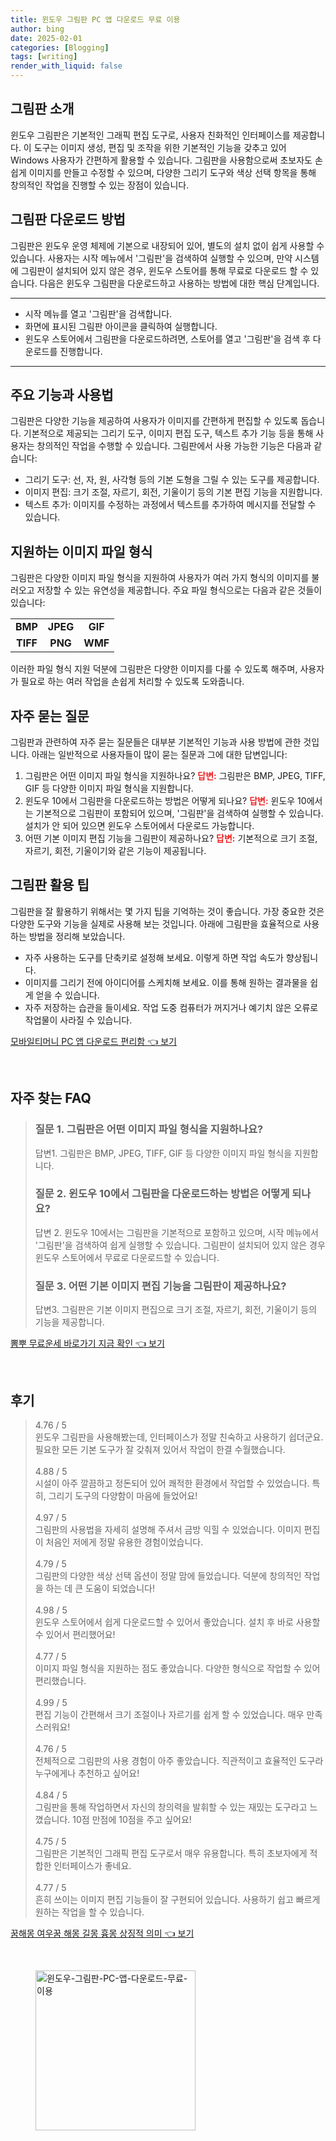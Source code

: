 ```yaml
---
title: 윈도우 그림판 PC 앱 다운로드 무료 이용
author: bing
date: 2025-02-01
categories: [Blogging]
tags: [writing]
render_with_liquid: false
---
```



<h2 id='그림판 소개'>그림판 소개</h2>

<p>윈도우 그림판은 기본적인 그래픽 편집 도구로, 사용자 친화적인 인터페이스를 제공합니다. 이 도구는 이미지 생성, 편집 및 조작을 위한 기본적인 기능을 갖추고 있어 Windows 사용자가 간편하게 활용할 수 있습니다. 그림판을 사용함으로써 초보자도 손쉽게 이미지를 만들고 수정할 수 있으며, 다양한 그리기 도구와 색상 선택 항목을 통해 창의적인 작업을 진행할 수 있는 장점이 있습니다.</p>

<h2 id='그림판 다운로드 방법'>그림판 다운로드 방법</h2>

<p>그림판은 윈도우 운영 체제에 기본으로 내장되어 있어, 별도의 설치 없이 쉽게 사용할 수 있습니다. 사용자는 시작 메뉴에서 '그림판'을 검색하여 실행할 수 있으며, 만약 시스템에 그림판이 설치되어 있지 않은 경우, 윈도우 스토어를 통해 무료로 다운로드 할 수 있습니다. 다음은 윈도우 그림판을 다운로드하고 사용하는 방법에 대한 핵심 단계입니다.</p>

<hr />

<ul>
    <li>시작 메뉴를 열고 '그림판'을 검색합니다.</li>
    <li>화면에 표시된 그림판 아이콘을 클릭하여 실행합니다.</li>
    <li>윈도우 스토어에서 그림판을 다운로드하려면, 스토어를 열고 '그림판'을 검색 후 다운로드를 진행합니다.</li>
</ul>

<hr />

<h2 id='주요 기능과 사용법'>주요 기능과 사용법</h2>

<p>그림판은 다양한 기능을 제공하여 사용자가 이미지를 간편하게 편집할 수 있도록 돕습니다. 기본적으로 제공되는 그리기 도구, 이미지 편집 도구, 텍스트 추가 기능 등을 통해 사용자는 창의적인 작업을 수행할 수 있습니다. 그림판에서 사용 가능한 기능은 다음과 같습니다:</p>

<ul>
    <li>그리기 도구: 선, 자, 원, 사각형 등의 기본 도형을 그릴 수 있는 도구를 제공합니다.</li>
    <li>이미지 편집: 크기 조절, 자르기, 회전, 기울이기 등의 기본 편집 기능을 지원합니다.</li>
    <li>텍스트 추가: 이미지를 수정하는 과정에서 텍스트를 추가하여 메시지를 전달할 수 있습니다.</li>
</ul>

<h2 id='지원하는 이미지 파일 형식'>지원하는 이미지 파일 형식</h2>

<p>그림판은 다양한 이미지 파일 형식을 지원하여 사용자가 여러 가지 형식의 이미지를 불러오고 저장할 수 있는 유연성을 제공합니다. 주요 파일 형식으로는 다음과 같은 것들이 있습니다:</p>

<table>
    <tr>
        <td style="text-align: center; height: 17px;"><b>BMP</b></td>
        <td style="text-align: center; height: 17px;"><b>JPEG</b></td>
        <td style="text-align: center; height: 17px;"><b>GIF</b></td>
    </tr>
    <tr>
        <td style="text-align: center; height: 17px;"><b>TIFF</b></td>
        <td style="text-align: center; height: 17px;"><b>PNG</b></td>
        <td style="text-align: center; height: 17px;"><b>WMF</b></td>
    </tr>
</table>

<p>이러한 파일 형식 지원 덕분에 그림판은 다양한 이미지를 다룰 수 있도록 해주며, 사용자가 필요로 하는 여러 작업을 손쉽게 처리할 수 있도록 도와줍니다.</p>

<h2 id='자주 묻는 질문'>자주 묻는 질문</h2>

<p>그림판과 관련하여 자주 묻는 질문들은 대부분 기본적인 기능과 사용 방법에 관한 것입니다. 아래는 일반적으로 사용자들이 많이 묻는 질문과 그에 대한 답변입니다:</p>

<ol>
    <li>그림판은 어떤 이미지 파일 형식을 지원하나요? <b><span style="color: #ee2323;">답변:</span></b> 그림판은 BMP, JPEG, TIFF, GIF 등 다양한 이미지 파일 형식을 지원합니다.</li>
    <li>윈도우 10에서 그림판을 다운로드하는 방법은 어떻게 되나요? <b><span style="color: #ee2323;">답변:</span></b> 윈도우 10에서는 기본적으로 그림판이 포함되어 있으며, '그림판'을 검색하여 실행할 수 있습니다. 설치가 안 되어 있으면 윈도우 스토어에서 다운로드 가능합니다.</li>
    <li>어떤 기본 이미지 편집 기능을 그림판이 제공하나요? <b><span style="color: #ee2323;">답변:</span></b> 기본적으로 크기 조절, 자르기, 회전, 기울이기와 같은 기능이 제공됩니다.</li>
</ol>

<h2 id='그림판 활용 팁'>그림판 활용 팁</h2>

<p>그림판을 잘 활용하기 위해서는 몇 가지 팁을 기억하는 것이 좋습니다. 가장 중요한 것은 다양한 도구와 기능을 실제로 사용해 보는 것입니다. 아래에 그림판을 효율적으로 사용하는 방법을 정리해 보았습니다.</p>

<ul>
    <li>자주 사용하는 도구를 단축키로 설정해 보세요. 이렇게 하면 작업 속도가 향상됩니다.</li>
    <li>이미지를 그리기 전에 아이디어를 스케치해 보세요. 이를 통해 원하는 결과물을 쉽게 얻을 수 있습니다.</li>
    <li>자주 저장하는 습관을 들이세요. 작업 도중 컴퓨터가 꺼지거나 예기치 않은 오류로 작업물이 사라질 수 있습니다.</li>
</ul>


<p><a class="click-button" title="모바일티머니 PC 앱 다운로드 편리함" href="https://blackassets.github.io/posts/%EB%AA%A8%EB%B0%94%EC%9D%BC%ED%8B%B0%EB%A8%B8%EB%8B%88-PC-%EC%95%B1-%EB%8B%A4%EC%9A%B4%EB%A1%9C%EB%93%9C-%ED%8E%B8%EB%A6%AC%ED%95%A8/" rel="dofollow">모바일티머니 PC 앱 다운로드 편리함 👈 보기</a></p><br>
<h2 id='자주_찾는_FAQ'>자주 찾는 FAQ</h2>
<div itemscope="" itemtype="https://schema.org/FAQPage"> 
<blockquote> 
<div itemscope="" itemprop="mainEntity" itemtype="https://schema.org/Question"> 
<h3 itemprop="name">질문 1. 그림판은 어떤 이미지 파일 형식을 지원하나요? </h3> 
<div itemscope="" itemprop="acceptedAnswer" itemtype="https://schema.org/Answer"> 
<span itemprop="text"> 
<p>답변1. 그림판은 BMP, JPEG, TIFF, GIF 등 다양한 이미지 파일 형식을 지원합니다.</p> 
</span> 
</div> 
</div> 
<div itemscope="" itemprop="mainEntity" itemtype="https://schema.org/Question"> 
<h3 itemprop="name">질문 2. 윈도우 10에서 그림판을 다운로드하는 방법은 어떻게 되나요? </h3> 
<div itemscope="" itemprop="acceptedAnswer" itemtype="https://schema.org/Answer"> 
<span itemprop="text"> 
<p>답변 2. 윈도우 10에서는 그림판을 기본적으로 포함하고 있으며, 시작 메뉴에서 '그림판'을 검색하여 쉽게 실행할 수 있습니다. 그림판이 설치되어 있지 않은 경우 윈도우 스토어에서 무료로 다운로드할 수 있습니다.</p> 
</span> 
</div> 
</div> 
<div itemscope="" itemprop="mainEntity" itemtype="https://schema.org/Question"> 
<h3 itemprop="name">질문 3. 어떤 기본 이미지 편집 기능을 그림판이 제공하나요?</h3> 
<div itemscope="" itemprop="acceptedAnswer" itemtype="https://schema.org/Answer"> 
<span itemprop="text"> 
<p>답변3. 그림판은 기본 이미지 편집으로 크기 조절, 자르기, 회전, 기울이기 등의 기능을 제공합니다.</p> 
</span> 
</div> 
</div> 
</blockquote> 
</div>
<p><a class="click-button" title="뽐뿌 무료운세 바로가기 지금 확인" href="https://blackassets.github.io/posts/%EB%BD%90%EB%BF%8C-%EB%AC%B4%EB%A3%8C%EC%9A%B4%EC%84%B8-%EB%B0%94%EB%A1%9C%EA%B0%80%EA%B8%B0-%EC%A7%80%EA%B8%88-%ED%99%95%EC%9D%B8/" rel="dofollow">뽐뿌 무료운세 바로가기 지금 확인 👈 보기</a></p><br>
<h2 id='후기'>후기</h2>
<div itemscope itemtype="https://schema.org/Product">
  <blockquote>
  <div itemprop="review" itemscope itemtype="https://schema.org/Review">
      <div itemprop="reviewRating" itemscope itemtype="https://schema.org/Rating"> <span itemprop="ratingValue">4.76</span> / <span itemprop="bestRating">5</span> </div>
      <span itemprop="reviewBody">윈도우 그림판을 사용해봤는데, 인터페이스가 정말 친숙하고 사용하기 쉽더군요. 필요한 모든 기본 도구가 잘 갖춰져 있어서 작업이 한결 수월했습니다.</span>
  </div>
  <br>
  <div itemprop="review" itemscope itemtype="https://schema.org/Review">
      <div itemprop="reviewRating" itemscope itemtype="https://schema.org/Rating"> <span itemprop="ratingValue">4.88</span> / <span itemprop="bestRating">5</span> </div>
      <span itemprop="reviewBody">시설이 아주 깔끔하고 정돈되어 있어 쾌적한 환경에서 작업할 수 있었습니다. 특히, 그리기 도구의 다양함이 마음에 들었어요!</span>
  </div>
  <br>
  <div itemprop="review" itemscope itemtype="https://schema.org/Review">
      <div itemprop="reviewRating" itemscope itemtype="https://schema.org/Rating"> <span itemprop="ratingValue">4.97</span> / <span itemprop="bestRating">5</span> </div>
      <span itemprop="reviewBody">그림판의 사용법을 자세히 설명해 주셔서 금방 익힐 수 있었습니다. 이미지 편집이 처음인 저에게 정말 유용한 경험이었습니다.</span>
  </div>
  <br>
  <div itemprop="review" itemscope itemtype="https://schema.org/Review">
      <div itemprop="reviewRating" itemscope itemtype="https://schema.org/Rating"> <span itemprop="ratingValue">4.79</span> / <span itemprop="bestRating">5</span> </div>
      <span itemprop="reviewBody">그림판의 다양한 색상 선택 옵션이 정말 맘에 들었습니다. 덕분에 창의적인 작업을 하는 데 큰 도움이 되었습니다!</span>
  </div>
  <br>
  <div itemprop="review" itemscope itemtype="https://schema.org/Review">
      <div itemprop="reviewRating" itemscope itemtype="https://schema.org/Rating"> <span itemprop="ratingValue">4.98</span> / <span itemprop="bestRating">5</span> </div>
      <span itemprop="reviewBody">윈도우 스토어에서 쉽게 다운로드할 수 있어서 좋았습니다. 설치 후 바로 사용할 수 있어서 편리했어요!</span>
  </div>
  <br>
  <div itemprop="review" itemscope itemtype="https://schema.org/Review">
      <div itemprop="reviewRating" itemscope itemtype="https://schema.org/Rating"> <span itemprop="ratingValue">4.77</span> / <span itemprop="bestRating">5</span> </div>
      <span itemprop="reviewBody">이미지 파일 형식을 지원하는 점도 좋았습니다. 다양한 형식으로 작업할 수 있어 편리했습니다.</span>
  </div>
  <br>
  <div itemprop="review" itemscope itemtype="https://schema.org/Review">
      <div itemprop="reviewRating" itemscope itemtype="https://schema.org/Rating"> <span itemprop="ratingValue">4.99</span> / <span itemprop="bestRating">5</span> </div>
      <span itemprop="reviewBody">편집 기능이 간편해서 크기 조절이나 자르기를 쉽게 할 수 있었습니다. 매우 만족스러워요!</span>
  </div>
  <br>
  <div itemprop="review" itemscope itemtype="https://schema.org/Review">
      <div itemprop="reviewRating" itemscope itemtype="https://schema.org/Rating"> <span itemprop="ratingValue">4.76</span> / <span itemprop="bestRating">5</span> </div>
      <span itemprop="reviewBody">전체적으로 그림판의 사용 경험이 아주 좋았습니다. 직관적이고 효율적인 도구라 누구에게나 추천하고 싶어요!</span>
  </div>
  <br>
  <div itemprop="review" itemscope itemtype="https://schema.org/Review">
      <div itemprop="reviewRating" itemscope itemtype="https://schema.org/Rating"> <span itemprop="ratingValue">4.84</span> / <span itemprop="bestRating">5</span> </div>
      <span itemprop="reviewBody">그림판을 통해 작업하면서 자신의 창의력을 발휘할 수 있는 재밌는 도구라고 느꼈습니다. 10점 만점에 10점을 주고 싶어요!</span>
  </div>
  <br>
  <div itemprop="review" itemscope itemtype="https://schema.org/Review">
      <div itemprop="reviewRating" itemscope itemtype="https://schema.org/Rating"> <span itemprop="ratingValue">4.75</span> / <span itemprop="bestRating">5</span> </div>
      <span itemprop="reviewBody">그림판은 기본적인 그래픽 편집 도구로서 매우 유용합니다. 특히 초보자에게 적합한 인터페이스가 좋네요.</span>
  </div>
  <br>
  <div itemprop="review" itemscope itemtype="https://schema.org/Review">
      <div itemprop="reviewRating" itemscope itemtype="https://schema.org/Rating"> <span itemprop="ratingValue">4.77</span> / <span itemprop="bestRating">5</span> </div>
      <span itemprop="reviewBody">흔히 쓰이는 이미지 편집 기능들이 잘 구현되어 있습니다. 사용하기 쉽고 빠르게 원하는 작업을 할 수 있습니다.</span>
  </div>
  </blockquote>
</div>
<p><a class="click-button" title="꿈해몽 여우꿈 해몽 길몽 흉몽 상징적 의미" href="https://blackassets.github.io/posts/%EA%BF%88%ED%95%B4%EB%AA%BD-%EC%97%AC%EC%9A%B0%EA%BF%88-%ED%95%B4%EB%AA%BD-%EA%B8%B8%EB%AA%BD-%ED%9D%89%EB%AA%BD-%EC%83%81%EC%A7%95%EC%A0%81-%EC%9D%98%EB%AF%B8/" rel="dofollow">꿈해몽 여우꿈 해몽 길몽 흉몽 상징적 의미 👈 보기</a></p><br>
<figure class="image"><img src="https://blackassets.github.io/assets/img/thumbnail/윈도우-그림판-PC-앱-다운로드-무료-이용.webp" alt="윈도우-그림판-PC-앱-다운로드-무료-이용" width="256" height="256"></figure>
